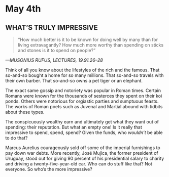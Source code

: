 # May 4th
## WHAT’S TRULY IMPRESSIVE

> “How much better is it to be known for doing well by many than for living extravagantly? How much more worthy than spending on sticks and stones is it to spend on people?”

*—MUSONIUS RUFUS, LECTURES, 19.91.26–28*

Think of all you know about the lifestyles of the rich and the famous. That so-and-so bought a home for so many millions. That so-and-so travels with their own barber. That so-and-so owns a pet tiger or an elephant.

The exact same gossip and notoriety was popular in Roman times. Certain Romans were known for the thousands of sesterces they spent on their koi ponds. Others were notorious for orgiastic parties and sumptuous feasts. The works of Roman poets such as Juvenal and Martial abound with tidbits about these types.

The conspicuously wealthy earn and ultimately get what they want out of spending: their reputation. But what an empty one! Is it really that impressive to spend, spend, spend? Given the funds, who *wouldn’t* be able to do that?

Marcus Aurelius courageously sold off some of the imperial furnishings to pay down war debts. More recently, José Mujica, the former president of Uruguay, stood out for giving 90 percent of his presidential salary to charity and driving a twenty-five-year-old car. Who can do stuff like that? Not everyone. So who’s the more impressive?

